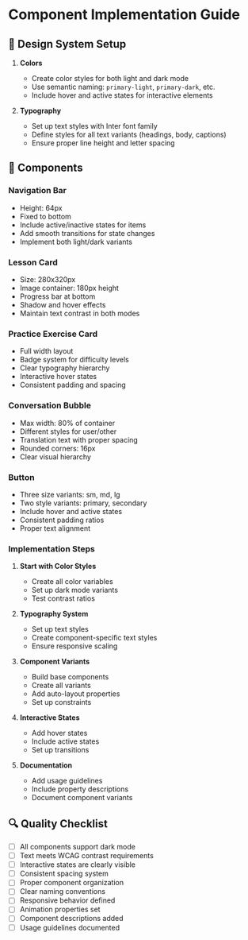 # Component Implementation Guide

## 🎨 Design System Setup

1. **Colors**
   - Create color styles for both light and dark mode
   - Use semantic naming: `primary-light`, `primary-dark`, etc.
   - Include hover and active states for interactive elements

2. **Typography**
   - Set up text styles with Inter font family
   - Define styles for all text variants (headings, body, captions)
   - Ensure proper line height and letter spacing

## 🧩 Components

### Navigation Bar
- Height: 64px
- Fixed to bottom
- Include active/inactive states for items
- Add smooth transitions for state changes
- Implement both light/dark variants

### Lesson Card
- Size: 280x320px
- Image container: 180px height
- Progress bar at bottom
- Shadow and hover effects
- Maintain text contrast in both modes

### Practice Exercise Card
- Full width layout
- Badge system for difficulty levels
- Clear typography hierarchy
- Interactive hover states
- Consistent padding and spacing

### Conversation Bubble
- Max width: 80% of container
- Different styles for user/other
- Translation text with proper spacing
- Rounded corners: 16px
- Clear visual hierarchy

### Button
- Three size variants: sm, md, lg
- Two style variants: primary, secondary
- Include hover and active states
- Consistent padding ratios
- Proper text alignment

### Implementation Steps

1. **Start with Color Styles**
   - Create all color variables
   - Set up dark mode variants
   - Test contrast ratios

2. **Typography System**
   - Set up text styles
   - Create component-specific text styles
   - Ensure responsive scaling

3. **Component Variants**
   - Build base components
   - Create all variants
   - Add auto-layout properties
   - Set up constraints

4. **Interactive States**
   - Add hover states
   - Include active states
   - Set up transitions

5. **Documentation**
   - Add usage guidelines
   - Include property descriptions
   - Document component variants

## 🔍 Quality Checklist

- [ ] All components support dark mode
- [ ] Text meets WCAG contrast requirements
- [ ] Interactive states are clearly visible
- [ ] Consistent spacing system
- [ ] Proper component organization
- [ ] Clear naming conventions
- [ ] Responsive behavior defined
- [ ] Animation properties set
- [ ] Component descriptions added
- [ ] Usage guidelines documented